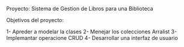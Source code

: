 Proyecto: Sistema de Gestion de Libros para una Biblioteca

Objetivos del proyecto:

1- Apreder a modelar la clases
2- Menejar los colecciones Arralist
3- Implemantar operacione CRUD
4- Desarrollar una interfaz de usuario


